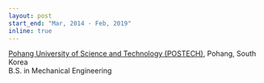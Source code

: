 ```yaml
---
layout: post
start_end: "Mar, 2014 - Feb, 2019"
inline: true
---
```


[Pohang University of Science and Technology (POSTECH)](https://postech.ac.kr/eng/), Pohang, South Korea \
B.S. in Mechanical Engineering
